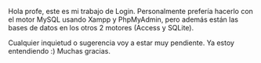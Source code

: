 Hola profe, este es mi trabajo de Login. Personalmente prefería hacerlo con el motor MySQL usando Xampp y PhpMyAdmin, 
pero además están las bases de datos en los otros 2 motores (Access y SQLite).

Cualquier inquietud o sugerencia voy a estar muy pendiente. Ya estoy entendiendo :)
Muchas gracias.

